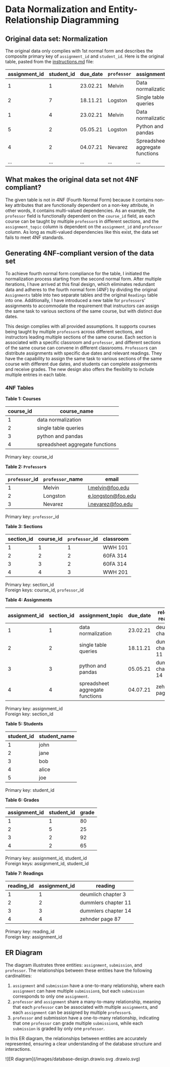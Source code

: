 # Data Normalization and Entity-Relationship Diagramming

## Original data set: Normalization
The original data only complies with 1st normal form and describes the composite primary key of ```assignment_id``` and ```student_id```. Here is the original table, pasted from the [instructions.md](instructions.md) file:

| assignment_id | student_id | due_date | `professor` | assignment_topic                | classroom | grade | relevant_reading    | `professor`_email   |
| :------------ | :--------- | :------- | :-------- | :------------------------------ | :-------- | :---- | :------------------ | :---------------- |
| 1             | 1          | 23.02.21 | Melvin    | Data normalization              | WWH 101   | 80    | Deumlich Chapter 3  | l.melvin@foo.edu  |
| 2             | 7          | 18.11.21 | Logston   | Single table queries            | 60FA 314  | 25    | Dümmlers Chapter 11 | e.logston@foo.edu |
| 1             | 4          | 23.02.21 | Melvin    | Data normalization              | WWH 101   | 75    | Deumlich Chapter 3  | l.melvin@foo.edu  |
| 5             | 2          | 05.05.21 | Logston   | Python and pandas               | 60FA 314  | 92    | Dümmlers Chapter 14 | e.logston@foo.edu |
| 4             | 2          | 04.07.21 | Nevarez   | Spreadsheet aggregate functions | WWH 201   | 65    | Zehnder Page 87     | i.nevarez@foo.edu |
| ...           | ...        | ...      | ...       | ...                             | ...       | ...   | ...                 | ...               |


## What makes the original data set not 4NF compliant?
The given table is not in 4NF (Fourth Normal Form) because it contains non-key attributes that are functionally dependent on a non-key attribute, in other words, it contains multi-valued dependencies. As an example, the ``professor`` field is functionally dependent on the `course_id` field, as each course can be taught by multiple `professor`s in different sections, and the `assignment_topic` column is dependent on the `assignment_id` and ``professor`` column.  As long as multi-valued dependencies like this exist, the data set fails to meet 4NF standards.

## Generating 4NF-compliant version of the data set
To achieve fourth normal form compliance for the table, I initiated the normalization process starting from the second normal form. After multiple iterations, I have arrived at this final design, which eliminates redundant data and adheres to the fourth normal form (4NF) by dividing the original `Assignments` table into two separate tables and the original `Readings` table into one. Additionally, I have introduced a new table for `professor`s' assignments to accommodate the requirement that instructors can assign the same task to various sections of the same course, but with distinct due dates.

This design complies with all provided assumptions. It supports courses being taught by multiple `professor`s across different sections, and instructors leading multiple sections of the same course. Each section is associated with a specific classroom and `professor`, and different sections of the same course can convene in different classrooms. `Professor`s can distribute assignments with specific due dates and relevant readings. They have the capability to assign the same task to various sections of the same course with different due dates, and students can complete assignments and receive grades. The new design also offers the flexibility to include multiple entries in each table.

### 4NF Tables
  

**Table 1: Courses**

course_id | course_name
------- | -------
1 | data normalization |
2 | single table queries |
3 | python and pandas |
4 | spreadsheet aggregate functions |  
  
Primary key: course_id  

**Table 2: `Professor`s**  
    
`professor`_id | `professor`_name | email
---------|----------|---------
 1 | Melvin | l.melvin@foo.edu
 2 | Longston | e.longston@foo.edu
 3 | Nevarez | i.nevarez@foo.edu  
   
Primary key: `professor`_id  

**Table 3: Sections**  
  
section_id | course_id | `professor`_id | classroom
------- | ------- | ------- | -------
1 | 1 | 1 | WWH 101
2 | 2 | 2 | 60FA 314
3 | 3 | 2 | 60FA 314
4 | 4 | 3 | WWH 201  

Primary key: section_id  
Foreign keys: course_id, `professor`_id  


**Table 4: Assignments**  
  
assignment_id | section_id | assignment_topic | due_date | relevant reading |
------- | ------- | ------- | ------- | ------- |
1 | 1 | data normalization | 23.02.21 | deumlich chapter 3
2 | 2 | single table queries | 18.11.21 | dummlers chapter 11
3 | 3 | python and pandas | 05.05.21 | dummlers chapter 14
4 | 4 | spreadsheet aggregate functions | 04.07.21 | zehnder page 87 
  
Primary key: assignment_id  
Foreign key: section_id  

**Table 5: Students**
     
student_id | student_name
------- | -------
1 | john
2 | jane
3 | bob
4 | alice
5 | joe   

Primary key: student_id  

**Table 6: Grades**

assignment_id | student_id | grade
------- | ------- | -------
1 | 1 | 80
2 | 5 | 25
3 | 2 | 92
4 | 2 | 65

Primary key: assignment_id, student_id  
Foreign keys: assignment_id, student_id  

**Table 7: Readings**

reading_id | assignment_id | reading
------- | ------- | -------
1 | 1 | deumlich chapter 3
2 | 2 | dummlers chapter 11
3 | 3 | dummlers chapter 14
4 | 4 | zehnder page 87  

Primary key: reading_id  
Foreign key: assignment_id  

## ER Diagram  
The diagram illustrates three entities: `assignment`, `submission`, and `professor`. The relationships between these entities have the following cardinalities:

1. `assignment` and `submission` have a one-to-many relationship, where each `assignment` can have multiple `submission`s, but each `submission` corresponds to only one `assignment`.
2. ``professor`` and `assignment` share a many-to-many relationship, meaning that each ``professor`` can be associated with multiple `assignment`s, and each `assignment` can be assigned by multiple `professor`s.
3. `professor` and submission have a one-to-many relationship, indicating that one `professor` can grade multiple `submission`s, while each `submission` is graded by only one `professor`.

In this ER diagram, the relationships between entities are accurately represented, ensuring a clear understanding of the database structure and interactions.

![ER diagram](/images/database-design.drawio.svg .drawio.svg)
